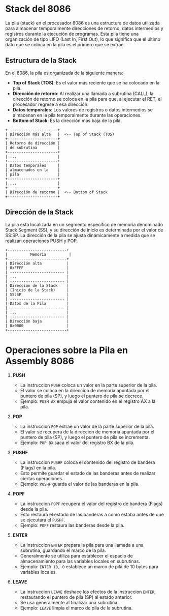 # Stack del 8086

La pila (stack) en el procesador 8086 es una estructura de datos utilizada para almacenar temporalmente direcciones de retorno, datos intermedios y registros durante la ejecución de programas. Esta pila tiene una organización de tipo LIFO (Last In, First Out), lo que significa que el último dato que se coloca en la pila es el primero que se extrae.

## Estructura de la Stack

En el 8086, la pila es organizada de la siguiente manera:

- **Top of Stack (TOS)**: Es el valor más reciente que se ha colocado en la pila.
- **Dirección de retorno**: Al realizar una llamada a subrutina (CALL), la dirección de retorno se coloca en la pila para que, al ejecutar el RET, el procesador regrese a esa dirección.
- **Datos temporales**: Los valores de registros o datos intermedios se almacenan en la pila temporalmente durante las operaciones.
- **Bottom of Stack**: Es la dirección más baja de la pila.

```plaintext
+----------------------+
| Dirección más alta   |  <-- Top of Stack (TOS)
+----------------------+
| Retorno de dirección |  
| de subrutina         |
+----------------------+
| ...                  |
+----------------------+
| Datos temporales     |
| almacenados en la    |
| pila                 |
+----------------------+
| ...                  |
+----------------------+
| Dirección de retorno |  <-- Bottom of Stack
+----------------------+
```

## Dirección de la Stack

La pila está localizada en un segmento específico de memoria denominado Stack Segment (SS), y su dirección de inicio es determinada por el valor de SS:SP. La dirección de la pila se ajusta dinámicamente a medida que se realizan operaciones PUSH y POP.

```plaintext
+--------------------------+
|          Memoria          |
+--------------------------+
| Dirección alta           |
| 0xFFFF                   |
| ------------------------ |
| ...                      |
| ------------------------ |
| Dirección de la Stack    |
| (Inicio de la Stack)     |
| SS:SP                    |
| ------------------------ |
| Datos de la Pila         |
| ------------------------ |
| ...                      |
| ------------------------ |
| Dirección baja           |
| 0x0000                   |
+--------------------------+
```

# Operaciones sobre la Pila en Assembly 8086

1. **PUSH**
   - La instruccion `PUSH` coloca un valor en la parte superior de la pila.
   - El valor se coloca en la direccion de memoria apuntada por el puntero de pila (SP), y luego el puntero de pila se decrece.
   - Ejemplo: `PUSH AX` empuja el valor contenido en el registro AX a la pila.

2. **POP**
   - La instruccion `POP` extrae un valor de la parte superior de la pila.
   - El valor se recupera de la direccion de memoria apuntada por el puntero de pila (SP), y luego el puntero de pila se incrementa.
   - Ejemplo: `POP BX` saca el valor del registro BX de la pila.

3. **PUSHF**
   - La instruccion `PUSHF` coloca el contenido del registro de bandera (Flags) en la pila.
   - Esto permite guardar el estado de las banderas antes de realizar ciertas operaciones.
   - Ejemplo: `PUSHF` guarda el valor de las banderas en la pila.

4. **POPF**
   - La instruccion `POPF` recupera el valor del registro de bandera (Flags) desde la pila.
   - Esto restaura el estado de las banderas a como estaba antes de que se ejecutara el `PUSHF`.
   - Ejemplo: `POPF` restaura las banderas desde la pila.

5. **ENTER**
   - La instruccion `ENTER` prepara la pila para una llamada a una subrutina, guardando el marco de la pila.
   - Generalmente se utiliza para establecer el espacio de almacenamiento para las variables locales en subrutinas.
   - Ejemplo: `ENTER 10, 0` establece un marco de pila de 10 bytes para variables locales.

6. **LEAVE**
   - La instruccion `LEAVE` deshace los efectos de la instruccion `ENTER`, restaurando el puntero de pila (SP) al estado anterior.
   - Se usa generalmente al finalizar una subrutina.
   - Ejemplo: `LEAVE` limpia el marco de pila de la subrutina.
